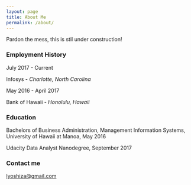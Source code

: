 ```yaml
---
layout: page
title: About Me
permalink: /about/
---
```

Pardon the mess, this is stil under construction!

### Employment History
July 2017 - Current

Infosys - *Charlotte, North Carolina*

May 2016 - April 2017

Bank of Hawaii - *Honolulu, Hawaii*

### Education
Bachelors of Business Administration, Management Information Systems, University of Hawaii at Manoa, May 2016

Udacity Data Analyst Nanodegree, September 2017


### Contact me
[lyoshiza@gmail.com](lyoshiza@gmail.com)
